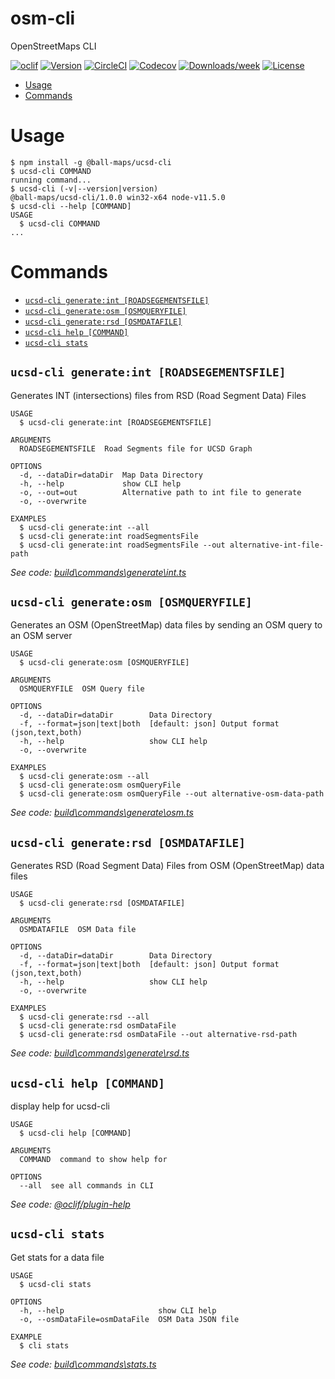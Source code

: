 osm-cli
=======

OpenStreetMaps CLI

[![oclif](https://img.shields.io/badge/cli-oclif-brightgreen.svg)](https://oclif.io)
[![Version](https://img.shields.io/npm/v/osm-cli.svg)](https://npmjs.org/package/osm-cli)
[![CircleCI](https://circleci.com/gh/joshball/ball-maps/tree/master.svg?style=shield)](https://circleci.com/gh/joshball/ball-maps/tree/master)
[![Codecov](https://codecov.io/gh/joshball/ball-maps/branch/master/graph/badge.svg)](https://codecov.io/gh/joshball/ball-maps)
[![Downloads/week](https://img.shields.io/npm/dw/osm-cli.svg)](https://npmjs.org/package/osm-cli)
[![License](https://img.shields.io/npm/l/osm-cli.svg)](https://github.com/joshball/ball-maps/blob/master/package.json)

<!-- toc -->
* [Usage](#usage)
* [Commands](#commands)
<!-- tocstop -->
# Usage
<!-- usage -->
```sh-session
$ npm install -g @ball-maps/ucsd-cli
$ ucsd-cli COMMAND
running command...
$ ucsd-cli (-v|--version|version)
@ball-maps/ucsd-cli/1.0.0 win32-x64 node-v11.5.0
$ ucsd-cli --help [COMMAND]
USAGE
  $ ucsd-cli COMMAND
...
```
<!-- usagestop -->
# Commands
<!-- commands -->
* [`ucsd-cli generate:int [ROADSEGEMENTSFILE]`](#ucsd-cli-generateint-roadsegementsfile)
* [`ucsd-cli generate:osm [OSMQUERYFILE]`](#ucsd-cli-generateosm-osmqueryfile)
* [`ucsd-cli generate:rsd [OSMDATAFILE]`](#ucsd-cli-generatersd-osmdatafile)
* [`ucsd-cli help [COMMAND]`](#ucsd-cli-help-command)
* [`ucsd-cli stats`](#ucsd-cli-stats)

## `ucsd-cli generate:int [ROADSEGEMENTSFILE]`

Generates INT (intersections) files from RSD (Road Segment Data) Files

```
USAGE
  $ ucsd-cli generate:int [ROADSEGEMENTSFILE]

ARGUMENTS
  ROADSEGEMENTSFILE  Road Segments file for UCSD Graph

OPTIONS
  -d, --dataDir=dataDir  Map Data Directory
  -h, --help             show CLI help
  -o, --out=out          Alternative path to int file to generate
  -o, --overwrite

EXAMPLES
  $ ucsd-cli generate:int --all
  $ ucsd-cli generate:int roadSegmentsFile
  $ ucsd-cli generate:int roadSegmentsFile --out alternative-int-file-path
```

_See code: [build\commands\generate\int.ts](https://github.com/joshball/ball-maps/blob/v1.0.0/build\commands\generate\int.ts)_

## `ucsd-cli generate:osm [OSMQUERYFILE]`

Generates an OSM (OpenStreetMap) data files by sending an OSM query to an OSM server

```
USAGE
  $ ucsd-cli generate:osm [OSMQUERYFILE]

ARGUMENTS
  OSMQUERYFILE  OSM Query file

OPTIONS
  -d, --dataDir=dataDir        Data Directory
  -f, --format=json|text|both  [default: json] Output format (json,text,both)
  -h, --help                   show CLI help
  -o, --overwrite

EXAMPLES
  $ ucsd-cli generate:osm --all
  $ ucsd-cli generate:osm osmQueryFile
  $ ucsd-cli generate:osm osmQueryFile --out alternative-osm-data-path
```

_See code: [build\commands\generate\osm.ts](https://github.com/joshball/ball-maps/blob/v1.0.0/build\commands\generate\osm.ts)_

## `ucsd-cli generate:rsd [OSMDATAFILE]`

Generates RSD (Road Segment Data) Files from OSM (OpenStreetMap) data files

```
USAGE
  $ ucsd-cli generate:rsd [OSMDATAFILE]

ARGUMENTS
  OSMDATAFILE  OSM Data file

OPTIONS
  -d, --dataDir=dataDir        Data Directory
  -f, --format=json|text|both  [default: json] Output format (json,text,both)
  -h, --help                   show CLI help
  -o, --overwrite

EXAMPLES
  $ ucsd-cli generate:rsd --all
  $ ucsd-cli generate:rsd osmDataFile
  $ ucsd-cli generate:rsd osmDataFile --out alternative-rsd-path
```

_See code: [build\commands\generate\rsd.ts](https://github.com/joshball/ball-maps/blob/v1.0.0/build\commands\generate\rsd.ts)_

## `ucsd-cli help [COMMAND]`

display help for ucsd-cli

```
USAGE
  $ ucsd-cli help [COMMAND]

ARGUMENTS
  COMMAND  command to show help for

OPTIONS
  --all  see all commands in CLI
```

_See code: [@oclif/plugin-help](https://github.com/oclif/plugin-help/blob/v2.1.4/src\commands\help.ts)_

## `ucsd-cli stats`

Get stats for a data file

```
USAGE
  $ ucsd-cli stats

OPTIONS
  -h, --help                     show CLI help
  -o, --osmDataFile=osmDataFile  OSM Data JSON file

EXAMPLE
  $ cli stats
```

_See code: [build\commands\stats.ts](https://github.com/joshball/ball-maps/blob/v1.0.0/build\commands\stats.ts)_
<!-- commandsstop -->
